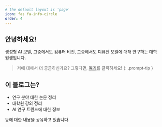 ```yaml
---
# the default layout is 'page'
icon: fas fa-info-circle
order: 4
---
```


## 안녕하세요!

생성형 AI 모델, 그중에서도 컴퓨터 비전, 그중에서도 디퓨전 모델에 대해 연구하는 대학원생입니다.

> 저에 대해서 더 궁금하신가요? 그렇다면, [여기](https://shiggy.kr)를 클릭하세요!
{: .prompt-tip }

## 이 블로그는?

- 연구 분야 대한 논문 정리
- 대학원 강의 정리
- AI 연구 트렌드에 대한 정보

등에 대한 내용을 공유하고 있습니다.
